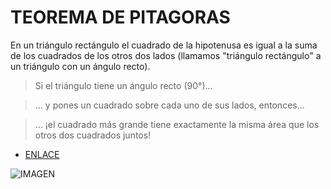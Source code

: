 # TEOREMA DE PITAGORAS

En un triángulo rectángulo el cuadrado de la hipotenusa es igual a la suma de los cuadrados de los otros dos lados (llamamos "triángulo rectángulo" a un triángulo con un ángulo recto).

> Si el triángulo tiene un ángulo recto (90°)...

>... y pones un cuadrado sobre cada uno de sus lados, entonces...

>... ¡el cuadrado más grande tiene exactamente la misma área que los otros dos cuadrados juntos!


- [ENLACE](http://www.youtube.com/watch?v=RECvoNMPjnc)

![IMAGEN](https://www.google.com.ar/search?q=teorema+de+pitagoras&biw=1024&bih=499&source=lnms&tbm=isch&sa=X&ei=_NhXVJHEM8jcoAS1nYB4&ved=0CAYQ_AUoAQ#facrc=_&imgdii=ek4jzQJbvXrnoM%3A%3BrHTJvVhSKdoVQM%3Bek4jzQJbvXrnoM%3A&imgrc=ek4jzQJbvXrnoM%253A%3BrmP3dLE1TpinuM%3Bhttp%253A%252F%252Fplanetapi314.files.wordpress.com%252F2012%2592F11%252Fteorema-de-pitagoras-planetapi.png%3Bhttp%253A%252F%252Fplanetapi.es%252Ftag%252Fteorema-de-pitagoras%252F%3B1596%3B592 "teorema de pitagoras")

